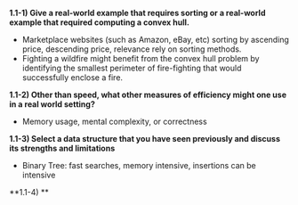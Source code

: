 **1.1-1) Give a real-world example that requires sorting or a real-world example that required computing a convex hull.**
* Marketplace websites (such as Amazon, eBay, etc) sorting by ascending price, descending price, relevance rely on sorting methods.
* Fighting a wildfire might benefit from the convex hull problem by identifying the smallest perimeter of fire-fighting that would successfully enclose a fire.

**1.1-2) Other than speed, what other measures of efficiency might one use in a real world setting?**
* Memory usage, mental complexity, or correctness

**1.1-3) Select a data structure that you have seen previously and discuss its strengths and limitations**
* Binary Tree: fast searches, memory intensive, insertions can be intensive

**1.1-4) **